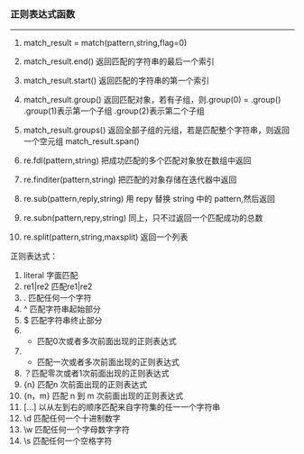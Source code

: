 ### 正则表达式函数
---
1. match_result =  match(pattern,string,flag=0)

2. match_result.end()  返回匹配的字符串的最后一个索引

3. match_result.start() 返回匹配的字符串的第一个索引

4. match_result.group() 返回匹配对象，若有子组，则.group(0) = .group()  .group(1)表示第一个子组  .group(2)表示第二个子组

5. match_result.groups() 返回全部子组的元组，若是匹配整个字符串，则返回一个空元组
match_result.span()

6. re.fdl(pattern,string) 把成功匹配的多个匹配对象放在数组中返回
7. re.finditer(pattern,string) 把匹配的对象存储在迭代器中返回
8. re.sub(pattern,reply,string) 用 repy 替换 string 中的 pattern,然后返回
9. re.subn(pattern,repy,string) 同上，只不过返回一个匹配成功的总数
10. re.split(pattern,string,maxsplit) 返回一个列表


正则表达式：
1. literal 字面匹配
2. re1|re2 匹配re1|re2
3. . 匹配任何一个字符
4. ^ 匹配字符串起始部分
5. $ 匹配字符串终止部分
6. * 匹配0次或者多次前面出现的正则表达式
7. + 匹配一次或者多次前面出现的正则表达式
8. ？匹配零次或者1次前面出现的正则表达式
9. {n} 匹配n 次前面出现的正则表达式
10. {n，m} 匹配 n 到 m 次前面出现的正则表达式
11. [...]  以从左到右的顺序匹配来自字符集的任一一个字符串
12. \d 匹配任何一个十进制数字
13. \w 匹配任何一个字母数字字符
14. \s 匹配任何一个空格字符



